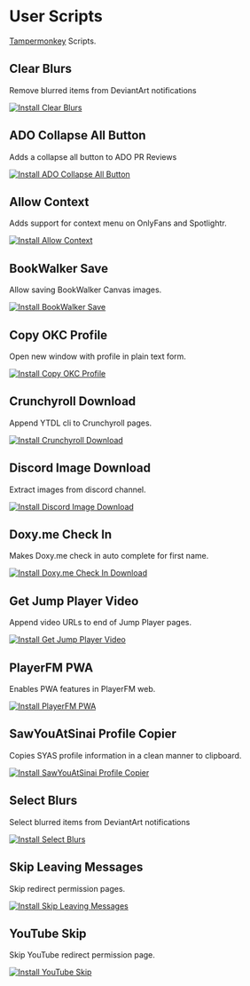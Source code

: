 # User Scripts

[Tampermonkey](https://www.tampermonkey.net/) Scripts.

## Clear Blurs

Remove blurred items from DeviantArt notifications

[![Install Clear Blurs](https://img.shields.io/badge/install-Clear%20Blurs-green?style=for-the-badge)](https://raw.githubusercontent.com/shmuelie/user-scripts/main/src/ClearBlurs.user.js)

## ADO Collapse All Button

Adds a collapse all button to ADO PR Reviews

[![Install ADO Collapse All Button](https://img.shields.io/badge/install-ADO%20Collapse%20All%20Button-green?style=for-the-badge)](https://raw.githubusercontent.com/shmuelie/user-scripts/main/src/AdoCollapseAll.user.js)

## Allow Context

Adds support for context menu on OnlyFans and Spotlightr.

[![Install Allow Context](https://img.shields.io/badge/install-Allow%20Context-green?style=for-the-badge)](https://raw.githubusercontent.com/shmuelie/user-scripts/main/src/AllowContext.user.js)

## BookWalker Save

Allow saving BookWalker Canvas images.

[![Install BookWalker Save](https://img.shields.io/badge/install-BookWalker%20Save-green?style=for-the-badge)](https://raw.githubusercontent.com/shmuelie/user-scripts/main/src/BookWalkerSave.user.js)

## Copy OKC Profile

Open new window with profile in plain text form.

[![Install Copy OKC Profile](https://img.shields.io/badge/install-Copy%20OKC%20Profile-green?style=for-the-badge)](https://raw.githubusercontent.com/shmuelie/user-scripts/main/src/CopyOKCProfile.user.js)

## Crunchyroll Download

Append YTDL cli to Crunchyroll pages.

[![Install Crunchyroll Download](https://img.shields.io/badge/install-Crunchyroll%20Download-green?style=for-the-badge)](https://raw.githubusercontent.com/shmuelie/user-scripts/main/src/CrunchyrollDownload.user.js)

## Discord Image Download

Extract images from discord channel.

[![Install Discord Image Download](https://img.shields.io/badge/install-Discord%20Image%20Download-green?style=for-the-badge)](https://raw.githubusercontent.com/shmuelie/user-scripts/main/src/DiscordImageDownload.user.js)

## Doxy.me Check In

Makes Doxy.me check in auto complete for first name.

[![Install Doxy.me Check In Download](https://img.shields.io/badge/install-Doxy.me%20Check%20In%20Download-green?style=for-the-badge)](https://raw.githubusercontent.com/shmuelie/user-scripts/main/src/DoxyName.user.js)

## Get Jump Player Video

Append video URLs to end of Jump Player pages.

[![Install Get Jump Player Video](https://img.shields.io/badge/install-Get%20Jump%20Player%20Video-green?style=for-the-badge)](https://raw.githubusercontent.com/shmuelie/user-scripts/main/src/GetJumpPlayerVideo.user.js)

## PlayerFM PWA

Enables PWA features in PlayerFM web.

[![Install PlayerFM PWA](https://img.shields.io/badge/install-PlayerFM%20PWA-green?style=for-the-badge)](https://raw.githubusercontent.com/shmuelie/user-scripts/main/src/PlayerFMPWA.user.js)

## SawYouAtSinai Profile Copier

Copies SYAS profile information in a clean manner to clipboard.

[![Install SawYouAtSinai Profile Copier](https://img.shields.io/badge/install-SawYouAtSinai%20Profile%20Copier-green?style=for-the-badge)](https://raw.githubusercontent.com/shmuelie/user-scripts/main/src/SYASProfileCopyer.user.js)

## Select Blurs

Select blurred items from DeviantArt notifications

[![Install Select Blurs](https://img.shields.io/badge/install-Select%20Blurs-green?style=for-the-badge)](https://raw.githubusercontent.com/shmuelie/user-scripts/main/src/SelectBlurs.user.js)

## Skip Leaving Messages

Skip redirect permission pages.

[![Install Skip Leaving Messages](https://img.shields.io/badge/install-Skip%20Leaving%20Messages-green?style=for-the-badge)](https://raw.githubusercontent.com/shmuelie/user-scripts/main/src/SkipLeavingMessages.user.js)

## YouTube Skip

Skip YouTube redirect permission page.

[![Install YouTube Skip](https://img.shields.io/badge/install-YouTube%20Skip-green?style=for-the-badge)](https://raw.githubusercontent.com/shmuelie/user-scripts/main/src/YtSkip.user.js)